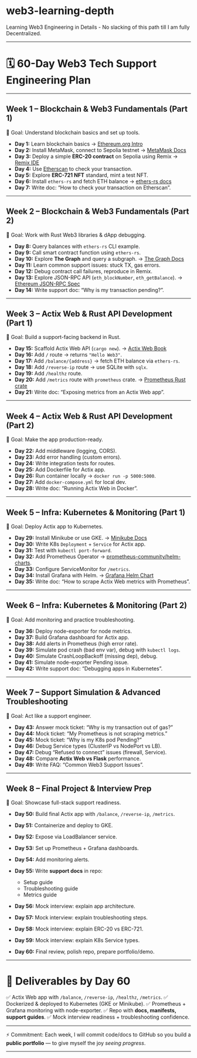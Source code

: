 # web3-learning-depth
Learning Web3 Engineering in Details - No slacking of this path till I am fully Decentralized.

---

# 🗓️ 60-Day Web3 Tech Support Engineering Plan

---

## **Week 1 – Blockchain & Web3 Fundamentals (Part 1)**

📌 Goal: Understand blockchain basics and set up tools.

* **Day 1:** Learn blockchain basics → [Ethereum.org Intro](https://ethereum.org/en/developers/docs/intro-to-ethereum/)
* **Day 2:** Install MetaMask, connect to Sepolia testnet → [MetaMask Docs](https://support.metamask.io/)
* **Day 3:** Deploy a simple **ERC-20 contract** on Sepolia using Remix → [Remix IDE](https://remix.ethereum.org/)
* **Day 4:** Use [Etherscan](https://sepolia.etherscan.io/) to check your transaction.
* **Day 5:** Explore **ERC-721 NFT** standard, mint a test NFT.
* **Day 6:** Install `ethers-rs` and fetch ETH balance → [ethers-rs docs](https://docs.rs/ethers/latest/ethers/)
* **Day 7:** Write doc: “How to check your transaction on Etherscan”.

---

## **Week 2 – Blockchain & Web3 Fundamentals (Part 2)**

📌 Goal: Work with Rust Web3 libraries & dApp debugging.

* **Day 8:** Query balances with `ethers-rs` CLI example.
* **Day 9:** Call smart contract function using `ethers-rs`.
* **Day 10:** Explore **The Graph** and query a subgraph. → [The Graph Docs](https://thegraph.com/docs/)
* **Day 11:** Learn common support issues: stuck TX, gas errors.
* **Day 12:** Debug contract call failures, reproduce in Remix.
* **Day 13:** Explore JSON-RPC API (`eth_blockNumber`, `eth_getBalance`). → [Ethereum JSON-RPC Spec](https://ethereum.org/en/developers/docs/apis/json-rpc/)
* **Day 14:** Write support doc: “Why is my transaction pending?”.

---

## **Week 3 – Actix Web & Rust API Development (Part 1)**

📌 Goal: Build a support-facing backend in Rust.

* **Day 15:** Scaffold Actix Web API (`cargo new`). → [Actix Web Book](https://actix.rs/docs/)
* **Day 16:** Add `/` route → returns `"Hello Web3"`.
* **Day 17:** Add `/balance/{address}` → fetch ETH balance via `ethers-rs`.
* **Day 18:** Add `/reverse-ip` route → use SQLite with `sqlx`.
* **Day 19:** Add `/healthz` route.
* **Day 20:** Add `/metrics` route with `prometheus` crate. → [Prometheus Rust crate](https://crates.io/crates/prometheus)
* **Day 21:** Write doc: “Exposing metrics from an Actix Web app”.

---

## **Week 4 – Actix Web & Rust API Development (Part 2)**

📌 Goal: Make the app production-ready.

* **Day 22:** Add middleware (logging, CORS).
* **Day 23:** Add error handling (custom errors).
* **Day 24:** Write integration tests for routes.
* **Day 25:** Add Dockerfile for Actix app.
* **Day 26:** Run container locally → `docker run -p 5000:5000`.
* **Day 27:** Add `docker-compose.yml` for local dev.
* **Day 28:** Write doc: “Running Actix Web in Docker”.

---

## **Week 5 – Infra: Kubernetes & Monitoring (Part 1)**

📌 Goal: Deploy Actix app to Kubernetes.

* **Day 29:** Install Minikube or use GKE. → [Minikube Docs](https://minikube.sigs.k8s.io/docs/start/)
* **Day 30:** Write K8s `Deployment` + `Service` for Actix app.
* **Day 31:** Test with `kubectl port-forward`.
* **Day 32:** Add Prometheus Operator → [prometheus-community/helm-charts](https://github.com/prometheus-community/helm-charts).
* **Day 33:** Configure ServiceMonitor for `/metrics`.
* **Day 34:** Install Grafana with Helm. → [Grafana Helm Chart](https://github.com/grafana/helm-charts)
* **Day 35:** Write doc: “How to scrape Actix Web metrics with Prometheus”.

---

## **Week 6 – Infra: Kubernetes & Monitoring (Part 2)**

📌 Goal: Add monitoring and practice troubleshooting.

* **Day 36:** Deploy node-exporter for node metrics.
* **Day 37:** Build Grafana dashboard for Actix app.
* **Day 38:** Add alerts in Prometheus (high error rate).
* **Day 39:** Simulate pod crash (bad env var), debug with `kubectl logs`.
* **Day 40:** Simulate CrashLoopBackoff (missing dep), debug.
* **Day 41:** Simulate node-exporter Pending issue.
* **Day 42:** Write support doc: “Debugging apps in Kubernetes”.

---

## **Week 7 – Support Simulation & Advanced Troubleshooting**

📌 Goal: Act like a support engineer.

* **Day 43:** Answer mock ticket: “Why is my transaction out of gas?”
* **Day 44:** Mock ticket: “My Prometheus is not scraping metrics.”
* **Day 45:** Mock ticket: “Why is my K8s pod Pending?”
* **Day 46:** Debug Service types (ClusterIP vs NodePort vs LB).
* **Day 47:** Debug “Refused to connect” issues (firewall, Service).
* **Day 48:** Compare **Actix Web vs Flask** performance.
* **Day 49:** Write FAQ: “Common Web3 Support Issues”.

---

## **Week 8 – Final Project & Interview Prep**

📌 Goal: Showcase full-stack support readiness.

* **Day 50:** Build final Actix app with `/balance`, `/reverse-ip`, `/metrics`.
* **Day 51:** Containerize and deploy to GKE.
* **Day 52:** Expose via LoadBalancer service.
* **Day 53:** Set up Prometheus + Grafana dashboards.
* **Day 54:** Add monitoring alerts.
* **Day 55:** Write **support docs** in repo:

  * Setup guide
  * Troubleshooting guide
  * Metrics guide
* **Day 56:** Mock interview: explain app architecture.
* **Day 57:** Mock interview: explain troubleshooting steps.
* **Day 58:** Mock interview: explain ERC-20 vs ERC-721.
* **Day 59:** Mock interview: explain K8s Service types.
* **Day 60:** Final review, polish repo, prepare portfolio/demo.

---

# 🎯 Deliverables by Day 60

✅ Actix Web app with `/balance`, `/reverse-ip`, `/healthz`, `/metrics`.
✅ Dockerized & deployed to Kubernetes (GKE or Minikube).
✅ Prometheus + Grafana monitoring with node-exporter.
✅ Repo with **docs, manifests, support guides**.
✅ Mock interview readiness + troubleshooting confidence.

---

⚡ Commitment: Each week, I will commit code/docs to GitHub so you build a **public portfolio** — to give myself the joy *seeing progress*.

---
